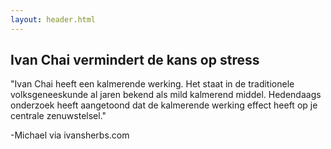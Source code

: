 ```yaml
---
layout: header.html
---
```


<h2>Ivan Chai vermindert de kans op stress</h2>

"Ivan Chai heeft een kalmerende werking. Het staat in de traditionele volksgeneeskunde al jaren bekend als mild kalmerend middel. Hedendaags onderzoek heeft aangetoond dat de kalmerende werking effect heeft op je centrale zenuwstelsel."

-Michael via ivansherbs.com
